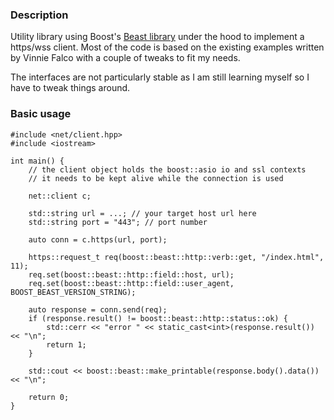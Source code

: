 ### Description

Utility library using Boost's [Beast library](https://github.com/boostorg/beast) under the hood to implement a https/wss client.
Most of the code is based on the existing examples written by Vinnie Falco with a couple of tweaks to fit my needs.

The interfaces are not particularly stable as I am still learning myself so I have to tweak things around.

### Basic usage

```
#include <net/client.hpp>
#include <iostream>

int main() {
    // the client object holds the boost::asio io and ssl contexts
    // it needs to be kept alive while the connection is used
    
    net::client c;
    
    std::string url = ...; // your target host url here
    std::string port = "443"; // port number

    auto conn = c.https(url, port);
    
    https::request_t req(boost::beast::http::verb::get, "/index.html", 11);
    req.set(boost::beast::http::field::host, url);
    req.set(boost::beast::http::field::user_agent, BOOST_BEAST_VERSION_STRING);

    auto response = conn.send(req);
    if (response.result() != boost::beast::http::status::ok) {
        std::cerr << "error " << static_cast<int>(response.result()) << "\n";
        return 1;
    }
    
    std::cout << boost::beast::make_printable(response.body().data()) << "\n";
    
    return 0;
}
```
